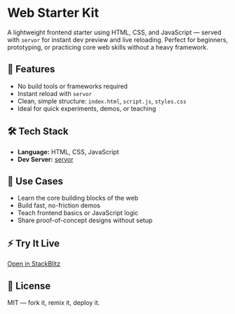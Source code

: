 # Web Starter Kit

A lightweight frontend starter using HTML, CSS, and JavaScript — served with `servor` for instant dev preview and live reloading. Perfect for beginners, prototyping, or practicing core web skills without a heavy framework.

## 🚀 Features

- No build tools or frameworks required
- Instant reload with `servor`
- Clean, simple structure: `index.html`, `script.js`, `styles.css`
- Ideal for quick experiments, demos, or teaching

## 🛠 Tech Stack

- **Language:** HTML, CSS, JavaScript
- **Dev Server:** [servor](https://github.com/lukejacksonn/servor)

## 🧪 Use Cases

- Learn the core building blocks of the web  
- Build fast, no-friction demos  
- Teach frontend basics or JavaScript logic  
- Share proof-of-concept designs without setup

## ⚡ Try It Live

[Open in StackBlitz](https://stackblitz.com/~/github.com/LogsAndSarcasm/web-starter-kit)

## 📄 License

MIT — fork it, remix it, deploy it.
